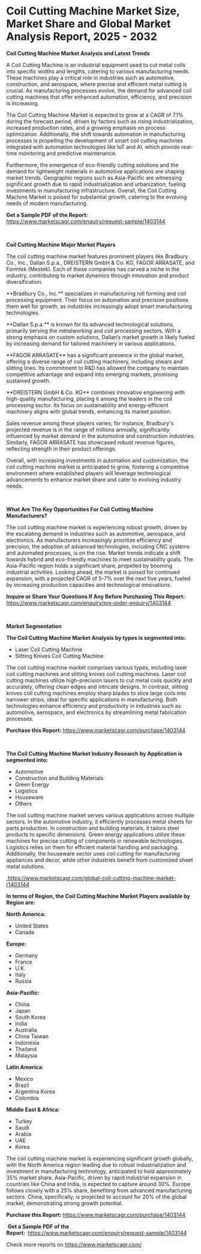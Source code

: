 <p><h1>Coil Cutting Machine Market Size, Market Share and Global Market Analysis Report, 2025 - 2032</h1></p><p><strong>Coil Cutting Machine Market Analysis and Latest Trends</strong></p>
<p><p>A Coil Cutting Machine is an industrial equipment used to cut metal coils into specific widths and lengths, catering to various manufacturing needs. These machines play a critical role in industries such as automotive, construction, and aerospace, where precise and efficient metal cutting is crucial. As manufacturing processes evolve, the demand for advanced coil cutting machines that offer enhanced automation, efficiency, and precision is increasing.</p><p>The Coil Cutting Machine Market is expected to grow at a CAGR of 7.1% during the forecast period, driven by factors such as rising industrialization, increased production rates, and a growing emphasis on process optimization. Additionally, the shift towards automation in manufacturing processes is propelling the development of smart coil cutting machines integrated with automation technologies like IoT and AI, which provide real-time monitoring and predictive maintenance.</p><p>Furthermore, the emergence of eco-friendly cutting solutions and the demand for lightweight materials in automotive applications are shaping market trends. Geographic regions such as Asia-Pacific are witnessing significant growth due to rapid industrialization and urbanization, fueling investments in manufacturing infrastructure. Overall, the Coil Cutting Machine Market is poised for substantial growth, catering to the evolving needs of modern manufacturing.</p></p>
<p><strong>Get a Sample PDF of the Report:&nbsp;</strong> <a href="https://www.marketscagr.com/enquiry/request-sample/1403144?utm_campaign=2016&utm_medium=2&utm_source=Github&utm_content=ia&utm_term=12012025&utm_id=coil-cutting-machine">https://www.marketscagr.com/enquiry/request-sample/1403144</a></p>
<p>&nbsp;</p>
<p><strong>Coil Cutting Machine Major Market Players</strong></p>
<p><p>The coil cutting machine market features prominent players like Bradbury Co., Inc., Dallan S.p.a., DREISTERN GmbH & Co. KG, FAGOR ARRASATE, and Formtek (Mestek). Each of these companies has carved a niche in the industry, contributing to market dynamics through innovation and product diversification.</p><p>**Bradbury Co., Inc.** specializes in manufacturing roll forming and coil processing equipment. Their focus on automation and precision positions them well for growth, as industries increasingly adopt smart manufacturing technologies. </p><p>**Dallan S.p.a.** is known for its advanced technological solutions, primarily serving the metalworking and coil processing sectors. With a strong emphasis on custom solutions, Dallan’s market growth is likely fueled by increasing demand for tailored machinery in various applications.</p><p>**FAGOR ARRASATE** has a significant presence in the global market, offering a diverse range of coil cutting machinery, including shears and slitting lines. Its commitment to R&D has allowed the company to maintain competitive advantage and expand into emerging markets, promising sustained growth.</p><p>**DREISTERN GmbH & Co. KG** combines innovative engineering with high-quality manufacturing, placing it among the leaders in the coil processing sector. Its focus on sustainability and energy-efficient machinery aligns with global trends, enhancing its market position.</p><p>Sales revenue among these players varies; for instance, Bradbury's projected revenue is in the range of millions annually, significantly influenced by market demand in the automotive and construction industries. Similarly, FAGOR ARRASATE has showcased robust revenue figures, reflecting strength in their product offerings.</p><p>Overall, with increasing investments in automation and customization, the coil cutting machine market is anticipated to grow, fostering a competitive environment where established players will leverage technological advancements to enhance market share and cater to evolving industry needs.</p></p>
<p>&nbsp;</p>
<p><strong>What Are The Key Opportunities For Coil Cutting Machine Manufacturers?</strong></p>
<p><p>The coil cutting machine market is experiencing robust growth, driven by the escalating demand in industries such as automotive, aerospace, and electronics. As manufacturers increasingly prioritize efficiency and precision, the adoption of advanced technologies, including CNC systems and automated processes, is on the rise. Market trends indicate a shift towards hybrid and eco-friendly machines to meet sustainability goals. The Asia-Pacific region holds a significant share, propelled by booming industrial activities. Looking ahead, the market is poised for continued expansion, with a projected CAGR of 5-7% over the next five years, fueled by increasing production capacities and technological innovations.</p></p>
<p><strong>Inquire or Share Your Questions If Any Before Purchasing This Report:</strong> <a href="https://www.marketscagr.com/enquiry/pre-order-enquiry/1403144?utm_campaign=2016&utm_medium=2&utm_source=Github&utm_content=ia&utm_term=12012025&utm_id=coil-cutting-machine">https://www.marketscagr.com/enquiry/pre-order-enquiry/1403144</a></p>
<p>&nbsp;</p>
<p><strong>Market Segmentation</strong></p>
<p><strong>The Coil Cutting Machine Market Analysis by types is segmented into:</strong></p>
<p><ul><li>Laser Coil Cutting Machine</li><li>Slitting Knives Coil Cutting Machine</li></ul></p>
<p><p>The coil cutting machine market comprises various types, including laser coil cutting machines and slitting knives coil cutting machines. Laser coil cutting machines utilize high-precision lasers to cut metal coils quickly and accurately, offering clean edges and intricate designs. In contrast, slitting knives coil cutting machines employ sharp blades to slice large coils into narrower strips, ideal for specific applications in manufacturing. Both technologies enhance efficiency and productivity in industries such as automotive, aerospace, and electronics by streamlining metal fabrication processes.</p></p>
<p><strong>Purchase this Report:&nbsp;</strong><a href="https://www.marketscagr.com/purchase/1403144?utm_campaign=2016&utm_medium=2&utm_source=Github&utm_content=ia&utm_term=12012025&utm_id=coil-cutting-machine">https://www.marketscagr.com/purchase/1403144</a></p>
<p>&nbsp;</p>
<p><strong>The Coil Cutting Machine Market Industry Research by Application is segmented into:</strong></p>
<p><ul><li>Automotive</li><li>Construction and Building Materials</li><li>Green Energy</li><li>Logistics</li><li>Houseware</li><li>Others</li></ul></p>
<p><p>The coil cutting machine market serves various applications across multiple sectors. In the automotive industry, it efficiently processes metal sheets for parts production. In construction and building materials, it tailors steel products to specific dimensions. Green energy applications utilize these machines for precise cutting of components in renewable technologies. Logistics relies on them for efficient material handling and packaging. Additionally, the houseware sector uses coil cutting for manufacturing appliances and decor, while other industries benefit from customized sheet metal solutions.</p></p>
<p><a href="https://www.marketscagr.com/global-coil-cutting-machine-market-r1403144?utm_campaign=2016&utm_medium=2&utm_source=Github&utm_content=ia&utm_term=12012025&utm_id=coil-cutting-machine">&nbsp;https://www.marketscagr.com/global-coil-cutting-machine-market-r1403144</a></p>
<p><strong>In terms of Region, the Coil Cutting Machine Market Players available by Region are:</strong></p>
<p>
    <p> <strong> North America: </strong>
        <ul>
            <li>United States</li>
            <li>Canada</li>
        </ul>
        </p> 
    <p> <strong> Europe: </strong>
        <ul>
            <li>Germany</li>
            <li>France</li>
            <li>U.K.</li>
            <li>Italy</li>
            <li>Russia</li>
        </ul>
        </p> 
    <p> <strong> Asia-Pacific: </strong>
        <ul>
            <li>China</li>
            <li>Japan</li>
            <li>South Korea</li>
            <li>India</li>
            <li>Australia</li>
            <li>China Taiwan</li>
            <li>Indonesia</li>
            <li>Thailand</li>
            <li>Malaysia</li>
        </ul>
        </p> 
    <p> <strong> Latin America: </strong>
        <ul>
            <li>Mexico</li>
            <li>Brazil</li>
            <li>Argentina Korea</li>
            <li>Colombia</li>
        </ul>
        </p> 
    <p> <strong> Middle East & Africa: </strong>
        <ul>
            <li>Turkey</li>
            <li>Saudi</li>
            <li>Arabia</li>
            <li>UAE</li>
            <li>Korea</li>
        </ul>
    </p>
    </p>
<p><p>The coil cutting machine market is experiencing significant growth globally, with the North America region leading due to robust industrialization and investment in manufacturing technology, anticipated to hold approximately 35% market share. Asia-Pacific, driven by rapid industrial expansion in countries like China and India, is expected to capture around 30%. Europe follows closely with a 25% share, benefiting from advanced manufacturing sectors. China, specifically, is projected to account for 20% of the global market, demonstrating strong growth potential.</p></p>
<p><strong>Purchase this Report: </strong><a href="https://www.marketscagr.com/purchase/1403144?utm_campaign=2016&utm_medium=2&utm_source=Github&utm_content=ia&utm_term=12012025&utm_id=coil-cutting-machine">https://www.marketscagr.com/purchase/1403144</a></p>
<p>&nbsp;<strong>Get a Sample PDF of the Report:&nbsp;&nbsp;</strong><a href="https://www.marketscagr.com/enquiry/request-sample/1403144?utm_campaign=2016&utm_medium=2&utm_source=Github&utm_content=ia&utm_term=12012025&utm_id=coil-cutting-machine">https://www.marketscagr.com/enquiry/request-sample/1403144</a></p>
<p><strong></strong></p>
<p>Check more reports on <a href="https://www.marketscagr.com/?utm_campaign=2016&utm_medium=2&utm_source=Github&utm_content=ia&utm_term=12012025&utm_id=coil-cutting-machine">https://www.marketscagr.com/</a></p>